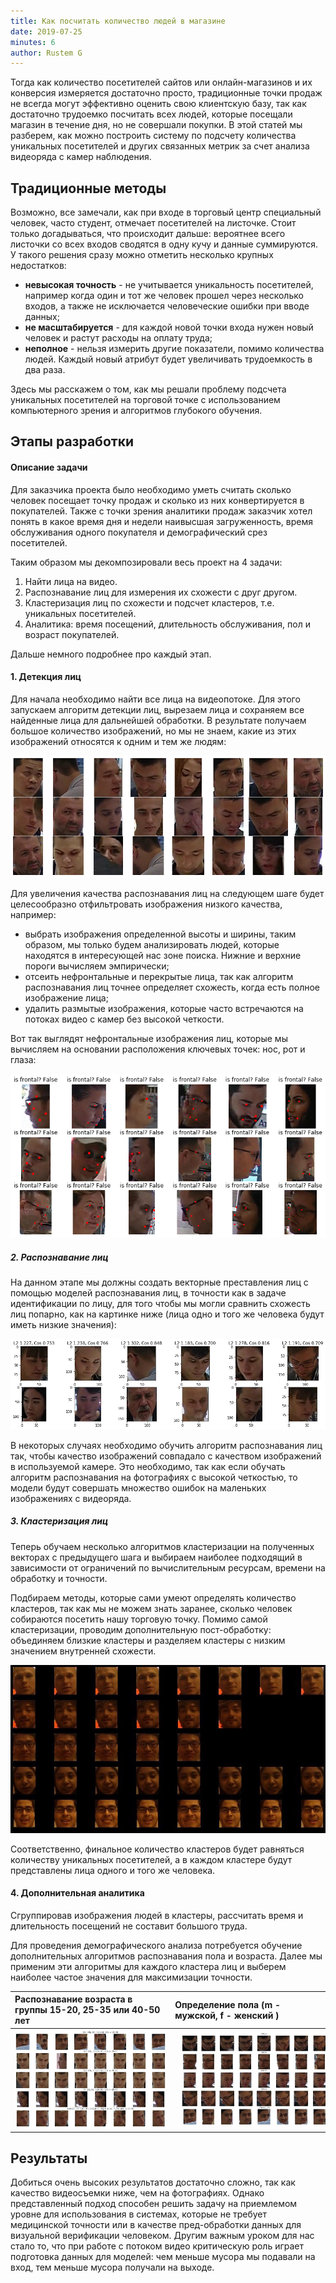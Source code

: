 ```yaml
---
title: Как посчитать количество людей в магазине
date: 2019-07-25
minutes: 6
author: Rustem G
---
```


Тогда как количество посетителей сайтов или онлайн-магазинов и их конверсия измеряется достаточно просто, традиционные точки продаж не всегда могут эффективно оценить свою клиентскую базу, так как достаточно трудоемко посчитать всех людей, которые посещали магазин в течение дня, но не совершали покупки. В этой статей мы разберем, как можно построить систему по подсчету количества уникальных посетителей и других связанных метрик за счет анализа видеоряда с камер наблюдения.

## Традиционные методы

Возможно, все замечали, как при входе в торговый центр специальный человек, часто студент, отмечает посетителей на листочке. Стоит только догадываться, что происходит дальше: вероятнее всего листочки со всех входов сводятся в одну кучу и данные суммируются. У
такого решения сразу можно отметить несколько крупных недостатков:
- **невысокая точность** - не учитывается уникальность посетителей, например когда один и тот же человек прошел через несколько входов, а также не исключается человеческие ошибки при вводе данных;
- **не масштабируется** - для каждой новой точки входа нужен новый человек и растут расходы на оплату труда;
- **неполное** - нельзя измерить другие показатели, помимо количества людей. Каждый новый атрибут будет увеличивать трудоемкость в два раза.

Здесь мы расскажем о том, как мы решали проблему подсчета уникальных посетителей на торговой точке с использованием компьютерного зрения и алгоритмов глубокого обучения.

## Этапы разработки

#### Описание задачи

Для заказчика проекта было необходимо уметь считать сколько человек посещает точку продаж и сколько из них конвертируется в покупателей. Также с точки зрения аналитики продаж заказчик хотел понять в какое время дня и недели наивысшая загруженность, время обслуживания одного покупателя и демографический срез посетителей.

Таким образом мы декомпозировали весь проект на 4 задачи:
1. Найти лица на видео.
2. Распознавание лиц для измерения их схожести с друг другом.
3. Кластеризация лиц по схожести и подсчет кластеров, т.е. уникальных посетителей.
4. Аналитика: время посещений, длительность обслуживания, пол и возраст покупателей.

Дальше немного подробнее про каждый этап.

#### 1. Детекция лиц

Для начала необходимо найти все лица на видеопотоке. Для этого запускаем алгоритм детекции лиц, вырезаем лица и сохраняем все найденные лица для дальнейшей обработки. В результате получаем большое количество изображений, но мы не знаем, какие из этих изображений относятся к одним и тем же людям:

<img src="/assets/images/detected_faces.png" alt="face detection">

Для увеличения качества распознавания лиц на следующем шаге будет целесообразно отфильтровать изображения низкого качества, например:
- выбрать изображения определенной высоты и ширины, таким образом, мы только будем анализировать людей, которые находятся в интересующей нас зоне поиска. Нижние и верхние пороги вычисляем эмпирически;
- отсеить нефронтальные и перекрытые лица, так как алгоритм распознавания лиц точнее определяет схожесть, когда есть полное изображение лица;
- удалить размытые изображения, которые часто встречаются на потоках видео с камер без высокой четкости.

Вот так выглядят нефронтальные изображения лиц, которые мы вычисляем на основании расположения ключевых точек: нос, рот и глаза:

<img src="/assets/images/non_frontal_faces.png" alt="faces not frontal">


##### 2. Распознавание лиц

На данном этапе мы должны создать векторные преставления лиц с помощью моделей распознавания лиц, в точности как в задаче идентификации по лицу, для того чтобы мы могли сравнить схожесть лиц попарно, как на картинке ниже (лица одно и того же человека будут иметь низкие значения):

<img src="/assets/images/face_distances.png" alt="face distances">

В некоторых случаях необходимо обучить алгоритм распознавания лиц так, чтобы качество изображений совпадало с качеством изображений в используемой камере. Это необходимо, так как если обучать алгоритм распознавания на фотографиях с высокой четкостью, то модели будут совершать множество ошибок на маленьких изображениях с видеоряда.

##### 3. Кластеризация лиц

Теперь обучаем несколько алгоритмов кластеризации на полученных векторах с предыдущего шага и выбираем наиболее подходящий в зависимости от ограничений по вычислительным ресурсам, времени на обработку и точности.

Подбираем методы, которые сами умеют определять количество кластеров, так как мы не можем знать заранее, сколько человек собираются посетить нашу торговую точку. Помимо самой кластеризации, проводим дополнительную пост-обработку: объединяем близкие кластеры и
разделяем кластеры с низким значением внутренней схожести.

<img src="/assets/images/face_clusters.jpg" alt="face clusters">

Соответственно, финальное количество кластеров будет равняться количеству уникальных посетителей, а в каждом кластере будут представлены лица одного и того же человека.

#### 4. Дополнительная аналитика

Сгруппировав изображения людей в кластеры, рассчитать время и длительность посещений не составит большого труда.

Для проведения демографического анализа потребуется обучение дополнительных алгоритмов распознавания пола и возраста. Далее мы применим эти алгоритмы для каждого кластера лиц и выберем наиболее частое значения для максимизации точности.

| Распознавание возраста в группы 15-20, 25-35 или 40-50 лет   | Определение пола (m - мужской, f - женский )    |
| :------------- | :------------- |
| <img src="/assets/images/age_classification.jpg" alt="age classes" style="margin-right: 10px">   | <img src="/assets/images/gender_detection.jpg" alt="gender classes" style="margin-left: 10px">     |

## Результаты

Добиться очень высоких результатов достаточно сложно, так как качество видеосъемки ниже, чем на фотографиях. Однако представленный подход способен решить задачу на приемлемом уровне для использования в системах, которые не требует медицинской точности или в качестве пред-обработки данных для визуальной верификации человеком. Другим важным уроком для нас стало то, что при работе с потоком видео критическую роль играет подготовка данных для моделей: чем меньше мусора мы подавали на вход, тем меньше мусора получали на выходе.
